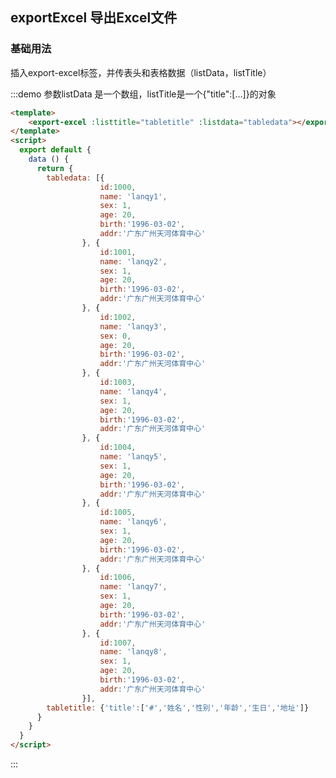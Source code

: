<script>
  export default {
    data () {
      return {
        tabledata: [{
					id:1000,
					name: 'lanqy1',
					sex: 1,
					age: 20,
					birth:'1996-03-02',
					addr:'广东广州天河体育中心'
				}, {
					id:1001,
					name: 'lanqy2',
					sex: 1,
					age: 20,
					birth:'1996-03-02',
					addr:'广东广州天河体育中心'
				}, {
					id:1002,
					name: 'lanqy3',
					sex: 0,
					age: 20,
					birth:'1996-03-02',
					addr:'广东广州天河体育中心'
				}, {
					id:1003,
					name: 'lanqy4',
					sex: 1,
					age: 20,
					birth:'1996-03-02',
					addr:'广东广州天河体育中心'
				}, {
					id:1004,
					name: 'lanqy5',
					sex: 1,
					age: 20,
					birth:'1996-03-02',
					addr:'广东广州天河体育中心'
				}, {
					id:1005,
					name: 'lanqy6',
					sex: 1,
					age: 20,
					birth:'1996-03-02',
					addr:'广东广州天河体育中心'
				}, {
					id:1006,
					name: 'lanqy7',
					sex: 1,
					age: 20,
					birth:'1996-03-02',
					addr:'广东广州天河体育中心'
				}, {
					id:1007,
					name: 'lanqy8',
					sex: 1,
					age: 20,
					birth:'1996-03-02',
					addr:'广东广州天河体育中心'
				}],
        tabletitle: {'title':['#','姓名','性别','年龄','生日','地址']}
      }
    }
  }
</script>


## exportExcel 导出Excel文件

### 基础用法
插入export-excel标签，并传表头和表格数据（listData，listTitle）

:::demo 参数listData 是一个数组，listTitle是一个{"title":[...]}的对象

```html
<template>
    <export-excel :listtitle="tabletitle" :listdata="tabledata"></export-excel>
</template>
<script>
  export default {
    data () {
      return {
        tabledata: [{
					id:1000,
					name: 'lanqy1',
					sex: 1,
					age: 20,
					birth:'1996-03-02',
					addr:'广东广州天河体育中心'
				}, {
					id:1001,
					name: 'lanqy2',
					sex: 1,
					age: 20,
					birth:'1996-03-02',
					addr:'广东广州天河体育中心'
				}, {
					id:1002,
					name: 'lanqy3',
					sex: 0,
					age: 20,
					birth:'1996-03-02',
					addr:'广东广州天河体育中心'
				}, {
					id:1003,
					name: 'lanqy4',
					sex: 1,
					age: 20,
					birth:'1996-03-02',
					addr:'广东广州天河体育中心'
				}, {
					id:1004,
					name: 'lanqy5',
					sex: 1,
					age: 20,
					birth:'1996-03-02',
					addr:'广东广州天河体育中心'
				}, {
					id:1005,
					name: 'lanqy6',
					sex: 1,
					age: 20,
					birth:'1996-03-02',
					addr:'广东广州天河体育中心'
				}, {
					id:1006,
					name: 'lanqy7',
					sex: 1,
					age: 20,
					birth:'1996-03-02',
					addr:'广东广州天河体育中心'
				}, {
					id:1007,
					name: 'lanqy8',
					sex: 1,
					age: 20,
					birth:'1996-03-02',
					addr:'广东广州天河体育中心'
				}],
        tabletitle: {'title':['#','姓名','性别','年龄','生日','地址']}
      }
    }
  }
</script>

```
:::
